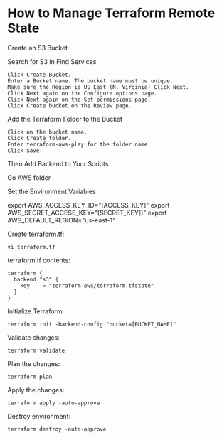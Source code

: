 How to Manage Terraform Remote State
=================================================

Create an S3 Bucket

Search for S3 in Find Services.
    
    Click Create Bucket.
    Enter a Bucket name. The bucket name must be unique.
    Make sure the Region is US East (N. Virginia) Click Next.
    Click Next again on the Configure options page.
    Click Next again on the Set permissions page.
    Click Create bucket on the Review page.
    
Add the Terraform Folder to the Bucket

    Click on the bucket name.
    Click Create folder.
    Enter terraform-aws-play for the folder name.
    Click Save.
    
Then Add Backend to Your Scripts

Go AWS folder

Set the Environment Variables

export AWS_ACCESS_KEY_ID="[ACCESS_KEY]"
export AWS_SECRET_ACCESS_KEY="[SECRET_KEY]]"
export AWS_DEFAULT_REGION="us-east-1"

Create terraform.tf:

    vi terraform.tf

terraform.tf contents:

    terraform {
      backend "s3" {
        key    = "terraform-aws/terraform.tfstate"
      }
    }

Initialize Terraform:

    terraform init -backend-config "bucket=[BUCKET_NAME]"

Validate changes:

    terraform validate

Plan the changes:

    terraform plan

Apply the changes:

    terraform apply -auto-approve

Destroy environment:

    terraform destroy -auto-approve

